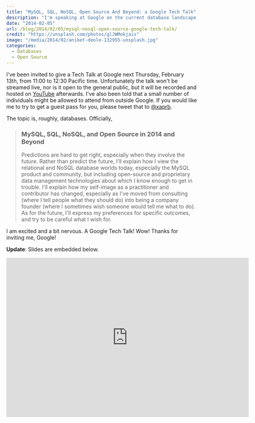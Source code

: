 ```yaml
---
title: "MySQL, SQL, NoSQL, Open Source And Beyond: a Google Tech Talk"
description: "I'm speaking at Google on the current database landscape."
date: "2014-02-05"
url: /blog/2014/02/05/mysql-nosql-open-source-google-tech-talk/
credit: "https://unsplash.com/photos/glJWMokjais"
image: "/media/2014/02/aniket-deole-132955-unsplash.jpg"
categories:
  - Databases
  - Open Source
---
```

I've been invited to give a Tech Talk at Google next Thursday, February 13th,
from 11:00 to 12:30 Pacific time. Unfortunately the talk won't be streamed live,
nor is it open to the general public, but it will be recorded and hosted on
[YouTube](http://www.youtube.com/user/GoogleTechTalks) afterwards. I've also been told that a small number of individuals might
be allowed to attend from outside Google. If you would like me to try to get a
guest pass for you, please tweet that to [@xaprb](https://twitter.com/xaprb).

The topic is, roughly, databases. Officially,

> ### MySQL, SQL, NoSQL, and Open Source in 2014 and Beyond
>
> Predictions are hard to get right, especially when they involve the future.
> Rather than predict the future, I'll explain how I view the relational and
> NoSQL database worlds today, especially the MySQL product and community, but
> including open-source and proprietary data management technologies about which
> I know enough to get in trouble. I'll explain how my self-image as a
> practitioner and contributor has changed, especially as I've moved from
> consulting (where I tell people what they should do) into being a company
> founder (where I sometimes wish someone would tell me what to do). As for the
> future, I'll express my preferences for specific outcomes, and try to be
> careful what I wish for.

I am excited and a bit nervous. A Google Tech Talk! Wow! Thanks for inviting me,
Google!

**Update**: Slides are embedded below.

<iframe src="https://app.box.com/embed_widget/ko7s90gvgiix/s/0d578lmrl6xm487z4ska?view=list&sort=name&direction=ASC&theme=blue" width="640" height="420" frameborder="0" allowfullscreen webkitallowfullscreen mozallowfullscreen oallowfullscreen msallowfullscreen></iframe>


